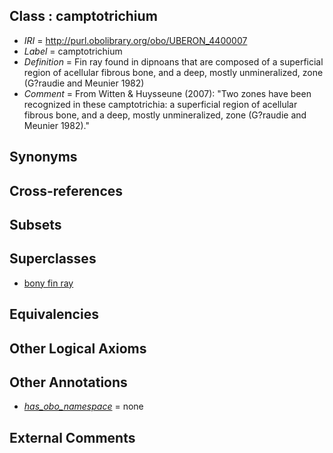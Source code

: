 
## Class : camptotrichium

 * *IRI* = http://purl.obolibrary.org/obo/UBERON_4400007
 * *Label* = camptotrichium
 * *Definition* = Fin ray found in dipnoans that are composed of a superficial region of acellular fibrous bone, and a deep, mostly unmineralized, zone (G?raudie and Meunier 1982)
 * *Comment* = From Witten & Huysseune (2007): "Two zones have been recognized in these camptotrichia: a superficial region of acellular fibrous bone, and a deep, mostly unmineralized, zone (G?raudie and Meunier 1982)."

## Synonyms


## Cross-references


## Subsets


## Superclasses

 * [bony fin ray](../../UBERON/37/UBERON_4300037.md)

## Equivalencies


## Other Logical Axioms


## Other Annotations

 * *[has_obo_namespace](../../ce/oboInOwl#hasOBONamespace.md)* = none

## External Comments

